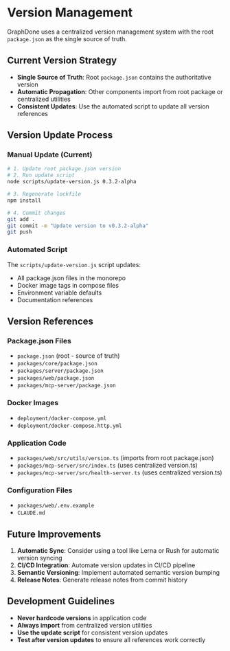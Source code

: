 # Version Management

GraphDone uses a centralized version management system with the root `package.json` as the single source of truth.

## Current Version Strategy

- **Single Source of Truth**: Root `package.json` contains the authoritative version
- **Automatic Propagation**: Other components import from root package or centralized utilities
- **Consistent Updates**: Use the automated script to update all version references

## Version Update Process

### Manual Update (Current)
```bash
# 1. Update root package.json version
# 2. Run update script
node scripts/update-version.js 0.3.2-alpha

# 3. Regenerate lockfile
npm install

# 4. Commit changes
git add .
git commit -m "Update version to v0.3.2-alpha"
git push
```

### Automated Script
The `scripts/update-version.js` script updates:
- All package.json files in the monorepo
- Docker image tags in compose files
- Environment variable defaults
- Documentation references

## Version References

### Package.json Files
- `package.json` (root - source of truth)
- `packages/core/package.json`
- `packages/server/package.json`
- `packages/web/package.json`
- `packages/mcp-server/package.json`

### Docker Images
- `deployment/docker-compose.yml`
- `deployment/docker-compose.http.yml`

### Application Code
- `packages/web/src/utils/version.ts` (imports from root package.json)
- `packages/mcp-server/src/index.ts` (uses centralized version.ts)
- `packages/mcp-server/src/health-server.ts` (uses centralized version.ts)

### Configuration Files
- `packages/web/.env.example`
- `CLAUDE.md`

## Future Improvements

1. **Automatic Sync**: Consider using a tool like Lerna or Rush for automatic version syncing
2. **CI/CD Integration**: Automate version updates in CI/CD pipeline
3. **Semantic Versioning**: Implement automated semantic version bumping
4. **Release Notes**: Generate release notes from commit history

## Development Guidelines

- **Never hardcode versions** in application code
- **Always import** from centralized version utilities
- **Use the update script** for consistent version updates
- **Test after version updates** to ensure all references work correctly